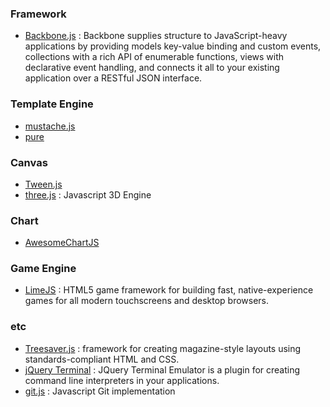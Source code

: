 ### Framework
- [Backbone.js](https://github.com/documentcloud/backbone) : Backbone supplies structure to JavaScript-heavy applications by providing models key-value binding and custom events, collections with a rich API of enumerable functions, views with declarative event handling, and connects it all to your existing application over a RESTful JSON interface.

### Template Engine
- [mustache.js](https://github.com/janl/mustache.js)
- [pure](http://beebole.com/pure/)

### Canvas
- [Tween.js](https://github.com/sole/tween.js)
- [three.js](https://github.com/mrdoob/three.js) : Javascript 3D Engine

### Chart
- [AwesomeChartJS](http://cyberpython.github.com/AwesomeChartJS/)

### Game Engine
- [LimeJS](http://www.limejs.com/) : HTML5 game framework for building fast, native-experience games for all modern touchscreens and desktop browsers.

### etc
- [Treesaver.js](http://treesaverjs.com/) : framework for creating magazine-style layouts using standards-compliant HTML and CSS.
- [jQuery Terminal](http://terminal.jcubic.pl/) : JQuery Terminal Emulator is a plugin for creating command line interpreters in your applications.
- [git.js](https://github.com/danlucraft/git.js) : Javascript Git implementation